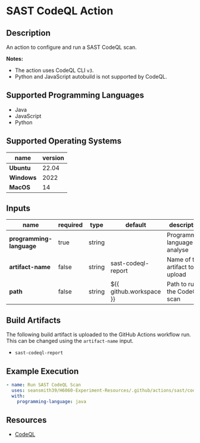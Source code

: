 # SAST CodeQL Action

## Description

An action to configure and run a SAST CodeQL scan. 

**Notes:**
- The action uses CodeQL CLI `v3`.
- Python and JavaScript autobuild is not supported by CodeQL.

## Supported Programming Languages

- Java
- JavaScript
- Python

## Supported Operating Systems

| name        | version | 
|-------------|---------|
| **Ubuntu**  | 22.04   |
| **Windows** | 2022    |
| **MacOS**   | 14      |

## Inputs

| name                     | required | type   | default                 | description                     |
|--------------------------|----------|--------|-------------------------|---------------------------------|
| **programming-language** | true     | string |                         | Programming language to analyse |
| **artifact-name**        | false    | string | sast-codeql-report      | Name of the artifact to upload  |
| **path**                 | false    | string | ${{ github.workspace }} | Path to run the CodeQL scan     |

## Build Artifacts

The following build artifact is uploaded to the GitHub Actions workflow run. This can be changed using the `artifact-name` input.
- `sast-codeql-report`

## Example Execution

```yaml
- name: Run SAST CodeQL Scan
  uses: seansmith39/H6060-Experiment-Resources/.github/actions/sast/codeql@main
  with:
    programming-language: java
```

## Resources

- [CodeQL](https://github.com/github/codeql)
